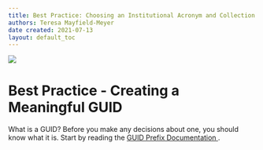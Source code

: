 ```yaml
---
title: Best Practice: Choosing an Institutional Acronym and Collection Name (GUID Prefix)
authors: Teresa Mayfield-Meyer
date created: 2021-07-13
layout: default_toc
---
```


![](https://raw.githubusercontent.com/ArctosDB/documentation-wiki/gh-pages/tutorial_images/Bear%20Work%20in%20Progress.JPG)

# Best Practice - Creating a Meaningful GUID 

What is a GUID? Before you make any decisions about one, you should know what it is. Start by reading the [GUID Prefix Documentation ](https://handbook.arctosdb.org/documentation/catalog.html#guid-prefix).
